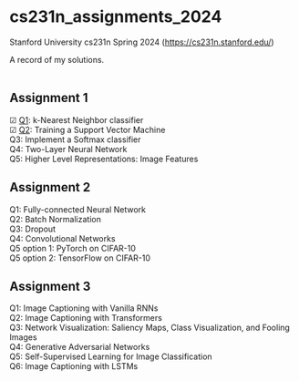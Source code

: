 # cs231n_assignments_2024
Stanford University cs231n Spring 2024 (https://cs231n.stanford.edu/)

A record of my solutions. <br>
<br>


Assignment 1
--------
☑ [Q1](https://github.com/WANGyuquan01/cs231n_assignments_2024/blob/main/assignment1/Q1_knn.ipynb): k-Nearest Neighbor classifier <br>
☑ [Q2](https://github.com/WANGyuquan01/cs231n_assignments_2024/blob/main/assignment1/Q2_svm.ipynb): Training a Support Vector Machine <br>
Q3: Implement a Softmax classifier <br>
Q4: Two-Layer Neural Network <br>
Q5: Higher Level Representations: Image Features <br>

Assignment 2
--------
Q1: Fully-connected Neural Network <br>
Q2: Batch Normalization <br>
Q3: Dropout <br>
Q4: Convolutional Networks <br>
Q5 option 1: PyTorch on CIFAR-10 <br>
Q5 option 2: TensorFlow on CIFAR-10 <br>

Assignment 3
--------
Q1: Image Captioning with Vanilla RNNs <br>
Q2: Image Captioning with Transformers <br>
Q3: Network Visualization: Saliency Maps, Class Visualization, and Fooling Images <br>
Q4: Generative Adversarial Networks <br>
Q5: Self-Supervised Learning for Image Classification <br>
Q6: Image Captioning with LSTMs <br>
